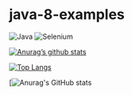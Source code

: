 # java-8-examples
![Java](https://img.shields.io/badge/java-%23ED8B00.svg?style=for-the-badge&logo=java&logoColor=white) ![Selenium](https://img.shields.io/badge/-selenium-%43B02A?style=for-the-badge&logo=selenium&logoColor=white)

[![Anurag’s github stats](https://github-readme-stats.vercel.app/api?username=RomanSkrypnyk-main)](https://github.com/RomanSkrypnyk-main)

[![Top Langs](https://github-readme-stats.vercel.app/api/top-langs/?username=RomanSkrypnyk-main&layout=compact)](https://github.com/RomanSkrypnyk-main)


[![Anurag's GitHub stats](https://github-readme-stats.vercel.app/api?username=RomanSkrypnyk-main&show_icons=true&theme=radical)





